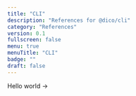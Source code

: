 ```yaml
---
title: "CLI"
description: "References for @dico/cli"
category: "References"
version: 0.1
fullscreen: false
menu: true
menuTitle: "CLI"
badge: ""
draft: false
---
```


Hello world ->
